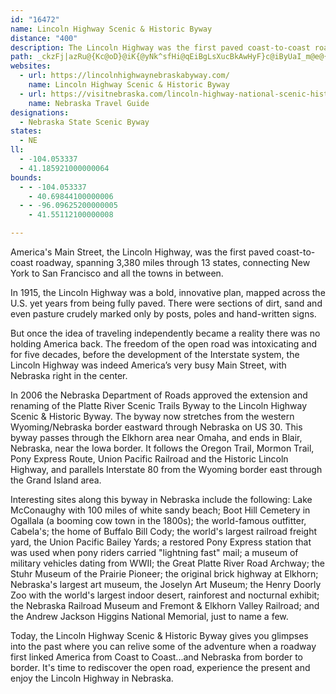 ```yaml
---
id: "16472"
name: Lincoln Highway Scenic & Historic Byway
distance: "400"
description: The Lincoln Highway was the first paved coast-to-coast roadway, spanning 3,380 miles through 13 states, connecting New York to San Francisco and all the towns in between.  In Nebraska, the byway stretches from the western Wyoming/Nebraska border eastward through Nebraska on US 30.
path: _ckzFj|azRu@{Kc@oD}@iK{@yNk^sfHi@qEiBgLsXucBkAwHyF}c@iByUaI_m@e@{CgCyM{B}MuEw]oBoMwBuKiA_FiDoMygBuxFiAsCuAqCcBkCeKwMqNuRyDsH{CaKwH_ZiBmH_AmEy@yEg@{Di@yFg@oIMsF?cOrBapBZ}e@a@geBRyIdN}aCnBs_@`@mMPoLz@scBGaS}@g^gD_iA_B_e@iAaMie@eoDmBkPu@sJ}@{QgJ{{Bo@uQOwM?yLNsb@vBqr@j@_JrAuJx@gEtAiF|AcFfG}Nx@mCj@{Br@qENaCHeC@m_ARikAOeYe@gd@C_oCHceBE{mBVsdAL{vBImxBHibFNoHh@cQbCiu@j@mNff@wpJ~^a_ElFue@nC{XlQgmBp@sIVsEn@cR|Boz@~GgqBRgIl@qO`Aw\Ui[HiIhCc`ATaLHkOiA_dBL}SfEavAPaGZsEVsBx@qE~@oD|BgGtEqI`BcEz@yCpA{Gx@{INeJGoCoCsj@EgG@aGrN{hGZ_IrB_\bFuv@r@aJlBqPvC}QbgAcwFzAuGt`@i|AhQqu@fDmLvHqUhw@_qBrSih@zrA__DvGePfF{Oj_@mtAbHsXrBoJfBgMn@mGj@kJXkLBqHoAwpAIaOH_FdCs\DeGgCunCCmIJe\xAkrBgXB{@s@o@qA@sIEIHcD@kMKcb@`@mlBKcs@i@mJsH_|@wAqVc@aMyZmsOE_HPma@lCqiES__@x@k_@b@gt@Ek[wDuiJ?aR|@kbDP_Eh@mDbBoGbf@}fBfIqYpCsLbD_RxEoZxs@qmElB}KtAqG|CwKtc@cwAfCwIdxBwuIxeAypDfFoPdNge@^gBTeBHsDE}qAD}[^gE|BaONsBJkDBiLNkmBC}`ELqw@`@{{GRsbFCw[IuLa@omBTgfFHkoF\uuB[srAFcl@C_d@Hk}A]swB\q|AN{vEN}|@EySj@__ECe_@B_NCchJB}y@A_bFH_p@?a}AIqRs@iT_@_G{AeQ{BaUa@mFmUkeCwDq\s@yHgD{b@eFal@mb@qqE{Gwu@oYu}CmAgI_ByHkLaa@oQsl@eMac@oAeFyA{H}AsJ_AoM}Ai[eA_QsAyLqGop@cBaO_A}LgDsi@o@oOsE}q@YeFEsCoAcQgBc^yAeSeAmJm@wDuSmbAsB{LcAiLyBe_@gEmw@OoH?_FNcH^mHpH{|@~C}e@dHejA|CsqADwMO_NmAaj@_Ak^OcKGuNzFmxG\eg@Bcn@Zgs@HqCd@uK~BkYvA{Kn@aEvC_NvHs[|@{Fd@yGDgGEuDq@i]eAw[iCsnAUkUy@s_@s@kb@gA{g@aAgZYyNSyWL_Lf@uPrBo^pV{sDlAea@t@cQn@{R|E_fB?}LOsJmEk`AiAgIsEqRe@eD]eDqE_aA{@oZSuMAmGJqRjFweCFuEAmIIyDyDwv@y@aMen@u{FwSauAgDiSon@svCqEwTaG_\yEqZgFc_@{Icr@oDqZy@oJs@_Ly@}TsU{aHeAoSuNyhEc@sHe@_Fm@oFeAwFy@{DmCuJeGmRuBkJu@}DcAoIg@{F_@gJKgIEan@Pa}EpCaxBDoJKs|F?kuEx@}wCFwe@?svKFke@Cq_CH_Eh@mFt@uDpAkDfBmDfE{E~ZwZrKaLhCaEfAkCh@mBrAyH~NyaAtAsIHS~AiMNmHIk@?{@L}_AR_GHkHZwDHkPvGebAbJqqAjFqx@~AiTb@iDl@_DdB_GrC{FhC_DvDuCtOeIhHeDzHgChFoAtDq@WwNkSewDOsE?mETmF^oDj@yDzAkGtE{MnvB{bGnCgIvAmF`eDmiPZqAbAuCfHoNh@_Bx@yCr@gFDkA?gCEoEs@sK]yHEmD\yGn@cEx@_Dj@_BjHoOx@aCr@_D~^kiBjEwR~yBcxKrdA_oEbv@wbD~ByHvCoHvE_JtAsBtKwOjSwZ`Zqb@jy@ajA~s@idAxD{FhB{DlJqWl@qB|@gETsCb@uJhGcyAHwA^{BhAsE|@gCx@_Bps@gnAvCuFnFmL|wAgwDdwBwtGfx@eeCdpAgzD~FuQ`FiRTYlG_RjGmRdByFlBgFtL{^hBkEhCsHbB{F`aAcvCtq@qtBfHoSzf@_{A`Nk`@rBeHtEqR`BiIbCaP~BoKvKmd@pP{o@~FoWb@gBvFsPrNom@je@ydBxeA{|DvFqXxBgInBeIRo@JIn@{BfBgH?YdOyi@`GiUxBiHtDoNzHyTpHyWzX}eA~P}m@bt@enCr_AkkDr@sCpD}QxDmObWk_AhB}FpFmObAaDp^krAz`AynDjq@qdCfEcPbCoLdCcPly@ohGhA{JhAmPt@cHdF}_@h@oDVw@lAoI~AeMf@aF`Iom@J_AEQnCeRjGke@hAuGhD{PbCgQj\meC~UwfBbn@muEtNaeATeCbWmkBvJau@bAmJl@cItp@wgKZqGNyKb@gKhF_y@lAgO|BcVz@oK|Be]nvA{kTjHqgApBmf@lEas@`BkVrBoPlIanAxg@g_IdXwaEhRmwCd@aGhAcTvJywAl@uLN}FX}xECmx@RibA?}lDd@qHhCmTRuCDqFKmGy@kLMeGBiEXsH?mH_@mG}AaNYqK?yrCFqWJW?{l@EmAi@eBoCeD[u@GyAV{z@RuTBgTl@}~Ag@gGwEo[wEg_@{OygAgHki@{NkcAuI{n@K[}UicBiiB{vMyv@mxFiKot@}\_lBsDoTyBiOgG_]qHy`@c@eBsCqNwaDqpQyE{UaNqu@mAeEoAyC{HcLmByDqAkEs@yCc@iDUsDIiRSiIUyC}@eGs}@aqEwZi}AiPcx@qqAsuGyE_Ui@gDgC}KcDyL}Gm\}D}ToPk}@czAirHiCmKiCyIeDqJof@guAyTio@w[a}@cs@cqBiNi`@wIkUgKiZmEeN}HgTqz@_bCkhBoeFgAqBuBaDaBkBoCcC_C_BkF_CmJsCmEgCsB}A}B_CuDwFkB}D{Mg`@DMiAqDuDcLqGuQ_A_DcAoEm@mDk@yFsBou@McIL_CdC}VBwAOmBoBsHOGsBsGa[ecAnD_CsRgo@cM_a@aHqUmDiNSm@UW{Lse@cBgH_Qwo@}CyKkRau@iBwGkByDyWu_@sDcF}FmLkFiOeOgj@qHqYeDiKeDyHqeBygDyU}g@cFoJgRw[wMkWigF}~JsAiCkGaOwL}UuK{TiQ_]gGsIoMkVw\up@aaB{`Dc{FeaLq_CmuE{C{GaFuP_BeEgVye@iBaBOQIg@b@qx@?gHIyCU{Dg@cDe@aCuAmEsBkEwCaEyCmCmBmA}DyA_Cg@wCQoPMyAKsC_@}FmBgEeCcDuCiC_DiCqEioEk{IgDiHwJoV_CcFiBkD_KwOcHaMwyFecL}FmMeAuCqC_Gyf@kbAgHiPcBaDqJoNsCyEutBwdEi}BctEe\uo@eqD}kHufAoxBeFiKiByEub@{qA}HoXwFkOgB_E}DcKmt@{{BulAytDic@awAsGeSaiAokDeB{EqKe]}Viv@ecAi_Dal@ygBaGaSsEwQsFcNgEaM}{BmdHuAuHc@sD[sEOmHH{vA]qwBOob@MsbAf@yiCen@E}XP_NEiyAXy@_A_@_Ah@cuBNYJugBQagAP_dAQoaFEqSYmRd@izDBgq@OmFS{Ce@yDs@mEcAeEiBuFsDsH_BaCwBmCwl@_l@oIwIwAoBqBsDiB}Fo@_Ec@oGAsIJc_ABspDd@whDHe_CYi[QiJy@aVkC}}@OcC_@kCo@mCw@mCaAgCeAcBuC{CgYcUiVoQmDgD}C{Ek@qAqBoIa@eHNw~ACq_ARm{@OoZ}A_b@_@mQHeMC}v@Imp@K}AI{`At@onJ?}fBNs`ALcTb@ahD?{i@D}W@ivCRoHhAsHrAwDdAuBzGmKjAsB|@sBlAoE^}BTiBRwClAyoBMmE_@aDs@{DyAeGi@gD[mEm@wd@?uBBkAjFsaAdAoUxAeVDeEUgGIgGg@yjApAoIjA{DV_B`@yHpDy~At@uW\{r@J}KbAunDTg{AHW?qBRiA^cBn@aBxAkClD}ErA}Bt@iB`AkFLgDpUwsJDmFCkA{@mLGiFFaDT_DrC{RNgCb@{SDo{AHa\GeiBVubEE}p@FWGeBg@{EiAmF_AqCmA}BiCkDqJcJaOsOkNuM_IgIc~@s}@aEeFwC{EuDyIaB{F{AuHo@sF_@yFOsFGylDFcr@T{QbC}{@d@mJh@uEhAuH~@_EpBsG`BgEvAsCfD{FbDaExCwCrC{BjF}CpB{@lDmAjE_A~AYxDSlEKhq@JbC`@~Br@nAp@fA~@hCxCxAhAd@\vAZ|@H?qf@Iu@CeKNmiD?wcDHmn@t@q`AD}POmH{@uQIsODmdBNeZUsnB?}aBEiEW_Ea@mD{BmM[gD[mFCwCH{FXmEh@aF~BwNb@mIDo}@TwaAXq|CToGl@_H`Hai@JwDEiCSsCc@mCoAcEc@{@}_@an@}EaGaWkYqMmNwMoOkDuE}FsIoc@op@wC{Eix@cdByCgGy@wAaEcFsCkCuQoMaFeEyDiE__@_e@m]ca@aEcEqE}D}MiI{F{DaJ_Iou@wq@{LoKyCkB_IeDiGyAkEg@oiAkE}Ce@uDgA{GoDwAm@uAc@wSDOK_B??oHIg@Bse@De@HmHEyIM_AHqx@OgGe@sGqAyIkBcHoN__@sD_HmEgJqC}JeDgO_@sCOyCCeU
websites:
  - url: https://lincolnhighwaynebraskabyway.com/
    name: Lincoln Highway Scenic & Historic Byway
  - url: https://visitnebraska.com/lincoln-highway-national-scenic-historic-byway
    name: Nebraska Travel Guide
designations:
  - Nebraska State Scenic Byway
states:
  - NE
ll:
  - -104.053337
  - 41.185921000000064
bounds:
  - - -104.053337
    - 40.69844100000006
  - - -96.09625200000005
    - 41.55112100000008

---
```


America's Main Street, the Lincoln Highway, was the first paved coast-to-coast roadway, spanning 3,380 miles through 13 states, connecting New York to San Francisco and all the towns in between.

In 1915, the Lincoln Highway was a bold, innovative plan, mapped across the U.S. yet years from being fully paved.  There were sections of dirt, sand and even pasture crudely marked only by posts, poles and hand-written signs.

But once the idea of traveling independently became a reality there was no holding America back.  The freedom of the open road was intoxicating and for five decades, before the development of the Interstate system, the Lincoln Highway was indeed America’s very busy Main Street, with Nebraska right in the center.

In 2006 the Nebraska Department of Roads approved the extension and renaming of the Platte River Scenic Trails Byway to the Lincoln Highway Scenic & Historic Byway. The byway now stretches from the western Wyoming/Nebraska border eastward through Nebraska on US 30. This byway passes through the Elkhorn area near Omaha, and ends in Blair, Nebraska, near the Iowa border. It follows the Oregon Trail, Mormon Trail, Pony Express Route, Union Pacific Railroad and the Historic Lincoln Highway, and parallels Interstate 80 from the Wyoming border east through the Grand Island area.

Interesting sites along this byway in Nebraska include the following: Lake McConaughy with 100 miles of white sandy beach; Boot Hill Cemetery in Ogallala (a booming cow town in the 1800s); the world-famous outfitter, Cabela's; the home of Buffalo Bill Cody; the world's largest railroad freight yard, the Union Pacific Bailey Yards; a restored Pony Express station that was used when pony riders carried "lightning fast" mail; a museum of military vehicles dating from WWII; the Great Platte River Road Archway; the Stuhr Museum of the Prairie Pioneer; the original brick highway at Elkhorn; Nebraska's largest art museum, the Joselyn Art Museum; the Henry Doorly Zoo with the world's largest indoor desert, rainforest and nocturnal exhibit; the Nebraska Railroad Museum and Fremont & Elkhorn Valley Railroad; and the Andrew Jackson Higgins National Memorial, just to name a few.

Today, the Lincoln Highway Scenic & Historic Byway gives you glimpses into the past where you can relive some of the adventure when a roadway first linked America from Coast to Coast...and Nebraska from border to border.  It's time to rediscover the open road, experience the present and enjoy the Lincoln Highway in Nebraska.
